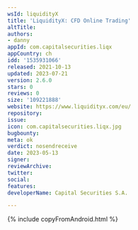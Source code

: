 ```yaml
---
wsId: liquidityX
title: 'LiquidityX: CFD Online Trading'
altTitle: 
authors:
- danny
appId: com.capitalsecurities.liqx
appCountry: ch
idd: '1535931066'
released: 2021-10-13
updated: 2023-07-21
version: 2.6.0
stars: 0
reviews: 0
size: '109221888'
website: https://www.liquidityx.com/eu/
repository: 
issue: 
icon: com.capitalsecurities.liqx.jpg
bugbounty: 
meta: ok
verdict: nosendreceive
date: 2023-05-13
signer: 
reviewArchive: 
twitter: 
social: 
features: 
developerName: Capital Securities S.A.

---
```


{% include copyFromAndroid.html %}
